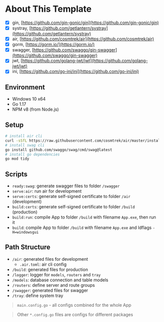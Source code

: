 # About This Template

- [x] gin, [https://github.com/gin-gonic/gin](https://github.com/gin-gonic/gin)
- [x] systray, [https://github.com/getlantern/systray](https://github.com/getlantern/systray)
- [X] air, [https://github.com/cosmtrek/air](https://github.com/cosmtrek/air)
- [x] gorm, [https://gorm.io/](https://gorm.io/)
- [x] swagger, [https://github.com/swaggo/gin-swagger](https://github.com/swaggo/gin-swagger)
- [x] jwt, [https://github.com/golang-jwt/jwt](https://github.com/golang-jwt/jwt)
- [x] ini, [https://github.com/go-ini/ini](https://github.com/go-ini/ini)

## Environment

- Windows 10 x64
- Go 1.17
- NPM v8 (from Node.js)

## Setup

``` bash
# install air cli
curl -sSfL https://raw.githubusercontent.com/cosmtrek/air/master/install.sh | sh -s -- -b $(go env GOPATH)/bin
# install swag cli
go install github.com/swaggo/swag/cmd/swag@latest
# install go dependencies
go mod tidy
```

## Scripts

- `ready:swag`: generate swagger files to folder `/swagger`
- `serve:air`: run air for development
- `serve:certs`: generate self-signed certificate to folder `/air` (development)
- `build:certs`: generate self-signed certificate to folder `/build` (production)
- `build:run`: compile App to folder `/build` with filename `App.exe`, then run it
- `build`: compile App to folder `/build` with filename `App.exe` and ldflags `-H=windowsgui`

## Path Structure

- `/air`: generated files for development
  - `.air.toml`: air cli config
- `/build`: generated files for production
- `/logger`: logger for `models`, `routers` and `tray`
- `/models`: database connection and table models
- `/routers`: define server and route groups
- `/swagger`: generated files for swagger
- `/tray`: define system tray

> `main.config.go` - all configs combined for the whole App

> Other `*.config.go` files are configs for different packages

